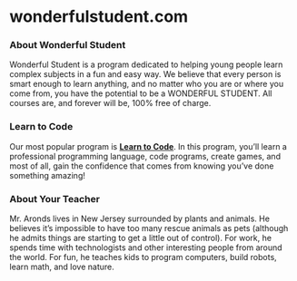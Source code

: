 # wonderfulstudent.com
<h3>About Wonderful Student</h3>
Wonderful Student is a program dedicated to helping young people learn complex subjects in a fun and easy way. We believe that every person is smart enough to learn anything, and no matter who you are or where you come from, you have the potential to be a WONDERFUL STUDENT. All  courses are, and forever will be, 100% free of charge.
<h3>Learn to Code</h3>
Our most popular program is <a href="http://www.rsaronds.com/learn-to-code"><strong>Learn to Code</strong></a>. In this program, you’ll learn a professional programming language, code programs, create games, and most of all, gain the confidence that comes from knowing you’ve done something amazing!
<h3>About Your Teacher</h3>
Mr. Aronds lives in New Jersey surrounded by plants and animals. He believes it’s impossible to have too many rescue animals as pets (although he admits things are starting to get a little out of control). For work, he spends time with technologists and other interesting people from around the world. For fun, he teaches kids to program computers, build robots, learn math, and love nature.
